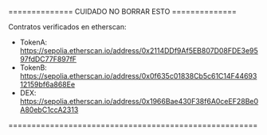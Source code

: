 ==============  CUIDADO NO BORRAR ESTO  ==============

Contratos verificados en etherscan:
   - TokenA: https://sepolia.etherscan.io/address/0x2114DDf9Af5EB807D08FDE3e9597fdDC77F897fF
   - TokenB: https://sepolia.etherscan.io/address/0x0f635c01838Cb5c61C14F4469312159bf6a868Ee
   - DEX: https://sepolia.etherscan.io/address/0x1966Bae430F38f6A0ceEF28Be0A80ebC1ccA2313


======================================================
